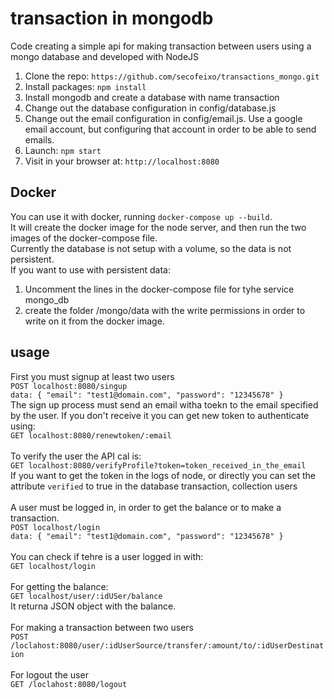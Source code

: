 # transaction in mongodb

Code creating a simple api for making transaction between users using a mongo database and developed with NodeJS

1. Clone the repo: `https://github.com/secofeixo/transactions_mongo.git`
2. Install packages: `npm install`
3. Install mongodb and create a database with name transaction
4. Change out the database configuration in config/database.js
5. Change out the email configuration in config/email.js. Use a google email account, but configuring that account in order to be able to send emails.
6. Launch: `npm start`
7. Visit in your browser at: `http://localhost:8080`

## Docker

You can use it with docker, running `docker-compose up --build`.<br>
It will create the docker image for the node server, and then run the two images of the docker-compose file.<br>
Currently the database is not setup with a volume, so the data is not persistent. <br>
If you want to use with persistent data:
1. Uncomment the lines in the docker-compose file for tyhe service mongo_db
2. create the folder /mongo/data with the write permissions in order to write on it from the docker image.

## usage

First you must signup at least two users<br>
`POST localhost:8080/singup`<br>
`data: {
	"email": "test1@domain.com",
	"password": "12345678"
}`
<br>
The sign up process must send an email witha  toekn to the email specified by the user. If you don't receive it you can get new token to authenticate using:<br>
`GET localhost:8080/renewtoken/:email`<br>
<br>
To verify the user the API cal is: <br>
`GET localhost:8080/verifyProfile?token=token_received_in_the_email`<br>
If you want to get the token in the logs of node, or directly you can set the attribute `verified` to true in the database transaction, collection users<br>
<br>
A user must be logged in, in order to get the balance or to make a transaction.<br>
`POST localhost/login`<br>
`data: {
	"email": "test1@domain.com",
	"password": "12345678"
}`<br>
<br>
You can check if tehre is a user logged in with:<br>
`GET localhost/login`<br>
<br>
For getting the balance:<br>
`GET localhost/user/:idUSer/balance`<br>
It returna  JSON object with the balance.<br>
<br>
For making a transaction between two users<br>
`POST /loclahost:8080/user/:idUserSource/transfer/:amount/to/:idUserDestination`<br>
<br>
For logout the user<br>
`GET /loclahost:8080/logout`<br>
<br>
